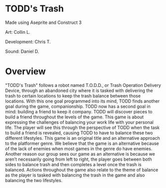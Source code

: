 # TODD's Trash

Made using Aseprite and Construct 3

Art: Collin L.

Development: Chris T.

Sound: Daniel D.

# Overview

"TODD's Trash" follows a robot named T.O.D.D., or Trash Operation Delivery Device, through an abandoned city where it is tasked with delivering the trash to certain locations to keep the trash balance between those locations. With this one goal programmed into its mind, TODD finds another goal during the game, companionship. TODD now has a second goal in mind: building a friend to keep it company. TODD will discover pieces to build a friend throughout the levels of the game.
This game is about expressing the challenges of balancing your work life with your personal life. The player will see this through the perspective of TODD when the task to build a friend is revealed, causing TODD to have to balance these two different lifestyles. This game is an original title and an alternative approach to the platformer genre. We believe that the game is an alternative because of the lack of enemies when most games in the genre do have enemies. Another reason our group sees our game as an alternative is because we aren’t necessarily going from left to right, the player goes between both sides to balance trash and then completes a level once the trash is balanced. Actions throughout the game also relate to the theme of balance as the player is tasked with balancing the trash in the game and also balancing the two lifestyles.